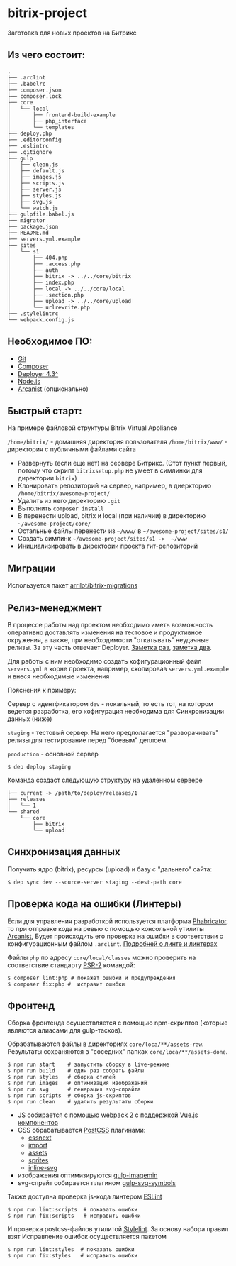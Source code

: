 # bitrix-project
Заготовка для новых проектов на Битрикс

## Из чего состоит:

```
.
├── .arclint
├── .babelrc
├── composer.json
├── composer.lock
├── core
│   └── local
│       ├── frontend-build-example
│       ├── php_interface
│       └── templates
├── deploy.php
├── .editorconfig
├── .eslintrc
├── .gitignore
├── gulp
│   ├── clean.js
│   ├── default.js
│   ├── images.js
│   ├── scripts.js
│   ├── server.js
│   ├── styles.js
│   ├── svg.js
│   └── watch.js
├── gulpfile.babel.js
├── migrator
├── package.json
├── README.md
├── servers.yml.example
├── sites
│   └── s1
│       ├── 404.php
│       ├── .access.php
│       ├── auth
│       ├── bitrix -> ../../core/bitrix
│       ├── index.php
│       ├── local -> ../../core/local
│       ├── .section.php
│       ├── upload -> ../../core/upload
│       └── urlrewrite.php
├── .stylelintrc
└── webpack.config.js
```

## Необходимое ПО:
- [Git](https://git-scm.com/)
- [Composer](https://getcomposer.org/)
- [Deployer 4.3^](https://deployer.org/)
- [Node.js](https://nodejs.org/en/)
- [Arcanist](https://phacility.com/phabricator/arcanist/) (опционально)

## Быстрый старт:

На примере файловой структуры Bitrix Virtual Appliance

`/home/bitrix/` - домашняя директория пользователя
`/home/bitrix/www/` - директория с публичными файлами сайта

- Развернуть (если еще нет) на сервере Битрикс.
(Этот пункт первый, потому что скрипт `bitrixsetup.php` не умеет в симлинки для директории `bitrix`)
- Клонировать репозиторий на сервер, например, в диеркторию `/home/bitrix/awesome-project/`
- Удалить из него директорию `.git`
- Выполнить `composer install`
- В перенести  upload, bitrix и local (при наличии) в директорию `~/awesome-project/core/`
- Остальные файлы перенести из `~/www/` в `~/awesome-project/sites/s1/`
- Создать симлинк `~/awesome-project/sites/s1 ->  ~/www`
- Инициализировать в директории проекта гит-репозиторий

## Миграции

Используется пакет [arrilot/bitrix-migrations](https://github.com/arrilot/bitrix-migrations)

## Релиз-менеджмент

В процессе работы над проектом необходимо иметь возможность оперативно доставлять
изменения на тестовое и продуктивное окружения, а также, при необходимости "откатывать"
неудачные релизы. За эту часть отвечает Deployer.
[Заметка раз](https://www.sitepoint.com/deploying-php-applications-with-deployer/),
[заметка два](https://habrahabr.ru/post/302442/).

Для работы с ним необходимо создать кофигурационный файл `servers.yml` в корне проекта,
например, скопировав `servers.yml.example` и внеся необходимые изменения

Пояснения к примеру:

Сервер с идентфикатором `dev` - локальный, то есть тот, на котором ведется разработка,
его кофигурация необходима для Синхронизации данных (ниже)

`staging` - тестовый сервер. На него предполагается "разворачивать" релизы для тестирование перед "боевым" деплоем.

`production` - основной сервер

```shell
$ dep deploy staging
```

Команда создаст следующую структуру на удаленном сервере

```
├── current -> /path/to/deploy/releases/1
├── releases
│   └── 1
└── shared
    └── core
        ├── bitrix
        └── upload
```


## Синхронизация данных

Получить ядро (bitrix), ресурсы (upload) и базу c "дальнего" сайта:

```shell
$ dep sync dev --source-server staging --dest-path core
```

## Проверка кода на ошибки (Линтеры)

Если для управления разработкой используется платформа [Phabricator](https://phacility.com/phabricator/),
то при отправке кода на ревью с помощью консольной утилиты [Arcanist](https://phacility.com/phabricator/arcanist/),
Будет происходить его проверка на ошибки  в соответствии с конфигурационным файлом `.arclint`.
[Подробней о линте и линтерах](https://secure.phabricator.com/book/phabricator/article/arcanist_lint/)

Файлы `php` по адресу  `core/local/classes` можно проверить на соответствие стандарту [PSR-2](http://www.php-fig.org/psr/psr-2/) командой:

```shell
$ composer lint:php # покажет ошибки и предупреждения
$ composer fix:php #  исправит ошибки
```

## Фронтенд

Сборка фронтенда осуществляется с помощью npm-скриптов (которые являются алиасами для gulp-тасков).

Обрабатываются файлы в директориях  `core/loca/**/assets-raw`. Результаты сохраняются в "соседних" папках `core/loca/**/assets-done`.

```shell
$ npm run start    # запустить сборку в live-режиме
$ npm run build    # один раз собрать файлы
$ npm run styles   # сборка стилей
$ npm run images   # оптимизация изображений
$ npm run svg      # генерация svg-спрайта
$ npm run scripts  # сборка js-скриптов
$ npm run clean    # удалить результаты сборки
```

- JS собирается с помощью [webpack 2](https://webpack.js.org/) c поддержкой [Vue.js компонентов](https://vue-loader.vuejs.org/)
- CSS обрабатывается [PostCSS](http://postcss.org/) плагинами:
  - [cssnext](http://cssnext.io/)
  - [import](https://github.com/postcss/postcss-import)
  - [assets](https://github.com/borodean/postcss-assets)
  - [sprites](https://github.com/2createstudio/postcss-sprites)
  - [inline-svg](https://github.com/TrySound/postcss-inline-svg)
- изображения оптимизируются [gulp-imagemin](https://github.com/sindresorhus/gulp-imagemin)
- svg-спрайт собирается плагином [gulp-svg-symbols](https://github.com/Hiswe/gulp-svg-symbols)

Также доступна проверка js-кода линтером [ESLint](http://eslint.org/)

```shell
$ npm run lint:scripts  # показать ошибки
$ npm run fix:scripts   # исправить ошибки
```


И проверка postcss-файлов утилитой [Stylelint](https://stylelint.io/). За основу набора правил взят Исправление ошибок осуществляется пакетом

```shell
$ npm run lint:styles  # показать ошибки
$ npm run fix:styles   # исправить ошибки
```

